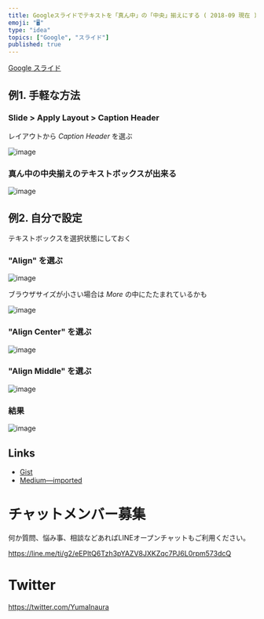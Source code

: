 ```yaml
---
title: Googleスライドでテキストを「真ん中」の「中央」揃えにする ( 2018-09 現在 )
emoji: "🖥"
type: "idea"
topics: ["Google", "スライド"]
published: true
---
```


[Google スライド](https://www.google.com/slides/about/)

## 例1. 手軽な方法

### Slide > Apply Layout > Caption Header

レイアウトから *Caption Header* を選ぶ

![image](https://user-images.githubusercontent.com/13635059/45522302-22028700-b7fd-11e8-8eb5-ece952877c66.png)

### 真ん中の中央揃えのテキストボックスが出来る

![image](https://user-images.githubusercontent.com/13635059/45522205-9557c900-b7fc-11e8-91ac-1ed4e0fa5605.png)

## 例2. 自分で設定

テキストボックスを選択状態にしておく

### "Align" を選ぶ

![image](https://user-images.githubusercontent.com/13635059/45521824-c20ae100-b7fa-11e8-9efd-b2b0f9f0e170.png)

ブラウザサイズが小さい場合は *More* の中にたたまれているかも

![image](https://user-images.githubusercontent.com/13635059/45521818-bf0ff080-b7fa-11e8-9d6d-42811aef2aa4.png)

### "Align Center" を選ぶ

![image](https://user-images.githubusercontent.com/13635059/45521628-c71b6080-b7f9-11e8-8051-7012bbc58934.png)


### "Align Middle" を選ぶ

![image](https://user-images.githubusercontent.com/13635059/45521632-caaee780-b7f9-11e8-95ee-3804c8c3fe55.png)


### 結果

![image](https://user-images.githubusercontent.com/13635059/45521558-70158b80-b7f9-11e8-9c78-09a9dbda1f35.png)

## Links

- [Gist](https://gist.github.com/YumaInaura/9ba60e61a42b69febed74376264bf334)
- [Medium—imported](https://medium.com/supersonic-generation/google-slide-align-text-center-of-middle-93a64b1486c0)








<!-- Update From Qiita API -->

# チャットメンバー募集


何か質問、悩み事、相談などあればLINEオープンチャットもご利用ください。

https://line.me/ti/g2/eEPltQ6Tzh3pYAZV8JXKZqc7PJ6L0rpm573dcQ





# Twitter


https://twitter.com/YumaInaura


<!-- Update From Qiita API -->


